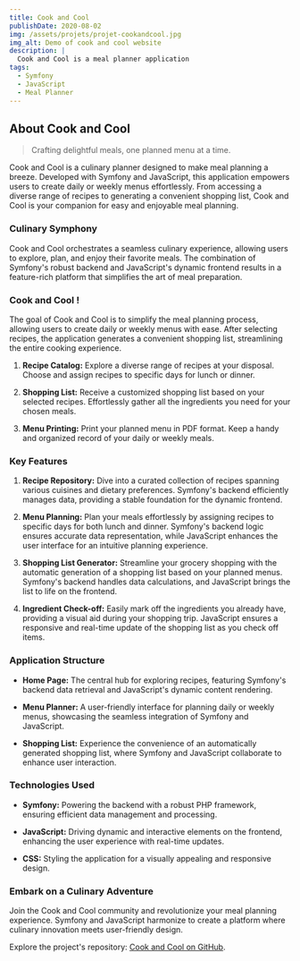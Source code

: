 ```yaml
---
title: Cook and Cool
publishDate: 2020-08-02
img: /assets/projets/projet-cookandcool.jpg
img_alt: Demo of cook and cool website
description: |
  Cook and Cool is a meal planner application
tags:
  - Symfony
  - JavaScript
  - Meal Planner
---
```


## About Cook and Cool

> Crafting delightful meals, one planned menu at a time.

Cook and Cool is a culinary planner designed to make meal planning a breeze. Developed with Symfony and JavaScript, this application empowers users to create daily or weekly menus effortlessly. From accessing a diverse range of recipes to generating a convenient shopping list, Cook and Cool is your companion for easy and enjoyable meal planning.

### Culinary Symphony

Cook and Cool orchestrates a seamless culinary experience, allowing users to explore, plan, and enjoy their favorite meals. The combination of Symfony's robust backend and JavaScript's dynamic frontend results in a feature-rich platform that simplifies the art of meal preparation.

### Cook and Cool !

The goal of Cook and Cool is to simplify the meal planning process, allowing users to create daily or weekly menus with ease. After selecting recipes, the application generates a convenient shopping list, streamlining the entire cooking experience.

1. **Recipe Catalog:** Explore a diverse range of recipes at your disposal. Choose and assign recipes to specific days for lunch or dinner.

2. **Shopping List:** Receive a customized shopping list based on your selected recipes. Effortlessly gather all the ingredients you need for your chosen meals.

3. **Menu Printing:** Print your planned menu in PDF format. Keep a handy and organized record of your daily or weekly meals.

### Key Features

1. **Recipe Repository:** Dive into a curated collection of recipes spanning various cuisines and dietary preferences. Symfony's backend efficiently manages data, providing a stable foundation for the dynamic frontend.

2. **Menu Planning:** Plan your meals effortlessly by assigning recipes to specific days for both lunch and dinner. Symfony's backend logic ensures accurate data representation, while JavaScript enhances the user interface for an intuitive planning experience.

3. **Shopping List Generator:** Streamline your grocery shopping with the automatic generation of a shopping list based on your planned menus. Symfony's backend handles data calculations, and JavaScript brings the list to life on the frontend.

4. **Ingredient Check-off:** Easily mark off the ingredients you already have, providing a visual aid during your shopping trip. JavaScript ensures a responsive and real-time update of the shopping list as you check off items.

### Application Structure

- **Home Page:** The central hub for exploring recipes, featuring Symfony's backend data retrieval and JavaScript's dynamic content rendering.

- **Menu Planner:** A user-friendly interface for planning daily or weekly menus, showcasing the seamless integration of Symfony and JavaScript.

- **Shopping List:** Experience the convenience of an automatically generated shopping list, where Symfony and JavaScript collaborate to enhance user interaction.

### Technologies Used

- **Symfony:** Powering the backend with a robust PHP framework, ensuring efficient data management and processing.

- **JavaScript:** Driving dynamic and interactive elements on the frontend, enhancing the user experience with real-time updates.

- **CSS:** Styling the application for a visually appealing and responsive design.

### Embark on a Culinary Adventure

Join the Cook and Cool community and revolutionize your meal planning experience. Symfony and JavaScript harmonize to create a platform where culinary innovation meets user-friendly design.

Explore the project's repository: [Cook and Cool on GitHub](#).
